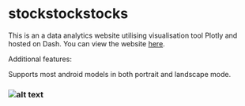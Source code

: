 # stockstockstocks

This is an a data analytics website utilising visualisation tool Plotly and hosted on Dash. You can view the website [here](http://127.0.0.1:3000/apps/homepage).

Additional features:


Supports most android models in both portrait and landscape mode.

### ![alt text](https://github.com/aloychow/stockstockstocks/tree/main/images/candlestick_indicator_image.png "candlestick")
